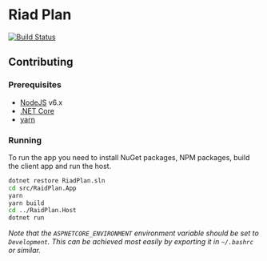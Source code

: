 # Riad Plan

[![Build Status](https://travis-ci.org/mattwcole/raidplan.svg?branch=master)](https://travis-ci.org/mattwcole/raidplan)

## Contributing

### Prerequisites

- [NodeJS](https://nodejs.org/en/) v6.x
- [.NET Core](https://www.microsoft.com/net/download)
- [yarn](https://yarnpkg.com/lang/en/)

### Running

To run the app you need to install NuGet packages, NPM packages, build the client app and run the host.

```sh
dotnet restore RiadPlan.sln
cd src/RaidPlan.App
yarn
yarn build
cd ../RaidPlan.Host
dotnet run
```

_Note that the `ASPNETCORE_ENVIRONMENT` environment variable should be set to `Development`. This can be achieved most easily by exporting it in `~/.bashrc` or similar._
